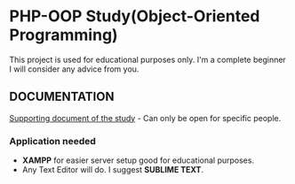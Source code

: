 # PHP-OOP Study(Object-Oriented Programming)
This project is used for educational purposes only.
 I'm a complete beginner I will consider any advice from you.

## DOCUMENTATION
[Supporting document of the study](https://docs.google.com/document/d/11uEkJlI-CwHJp4_AttPo3lRsObEZsfArG-3OVFt1j1M/edit#heading=h.jpuant2xbsab) - Can only be open for specific people.

### Application needed

- **XAMPP** for easier server setup good for educational purposes.
- Any Text Editor will do. I suggest **SUBLIME TEXT**.